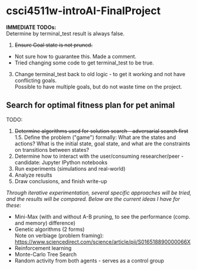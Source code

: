 # csci4511w-introAI-FinalProject

**IMMEDIATE TODOs:**  
Determine by terminal_test result is always false.  
1. ~~Ensure Goal state is not pruned.~~
  - Not sure how to guarantee this. Made a comment.
  - Tried changing some code to get terminal_test to be true.
3. Change terminal_test back to old logic - to get it working and not have conflicting goals.  
Possible to have multiple goals, but do not waste time on the project.

## Search for optimal fitness plan for pet animal

TODO:
1. ~~Determine algorithms used for solution search - adversarial search first~~  
1.5. Define the problem ("game") formally: What are the states and actions? What is the initial state, goal state, and what are the constraints on transitions between states?
2. Determine how to interact with the user/consuming researcher/peer - candidate: Jupyter IPython notebooks
3. Run experiments (simulations and real-world)
4. Analyze results
5. Draw conclusions, and finish write-up

*Through iterative experimentation, several specific approaches will be tried, and the results will be compared. Below are the current ideas I have for these:*
- Mini-Max (with and without A-B pruning, to see the performance (comp. and memory) difference)
- Genetic algorithms (2 forms)  
Note on verbiage (problem framing): https://www.sciencedirect.com/science/article/pii/S016518890000066X
- Reinforcement learning
- Monte-Carlo Tree Search
- Random activity from both agents - serves as a control group
